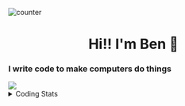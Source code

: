 ![counter](https://enwk7okkacbnf3i.m.pipedream.net)


<h1 align="center">Hi!! I'm Ben 👋</h1>

### I write code to make computers do things
<img src="https://skills.thijs.gg/icons?i=ts,js,go,rust,nodejs,postgres,mongo,redis,cf,docker,vim" />

<details>
  <summary>Coding Stats</summary>

  ![langs](https://wakatime.com/share/@redpanda/4650c33e-d833-4e5d-92a8-35284444b6e7.svg)
</details>

